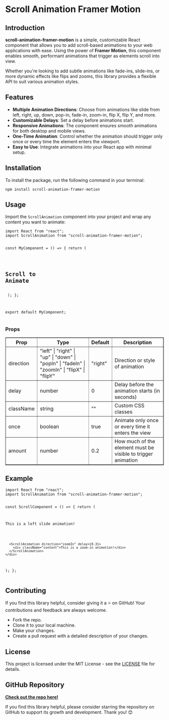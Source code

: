 <!DOCTYPE html>
<html lang="en">
<head>
  <meta charset="UTF-8">
  <meta name="viewport" content="width=device-width, initial-scale=1.0">
  <title>Scroll Animation Framer Motion</title>
</head>
<body>

  <h1>Scroll Animation Framer Motion</h1>

  <h2>Introduction</h2>
  <p>
    <strong>scroll-animation-framer-motion</strong> is a simple, customizable React component that allows you to add scroll-based animations to your web applications with ease. Using the power of <strong>Framer Motion</strong>, this component enables smooth, performant animations that trigger as elements scroll into view.
  </p>
  <p>
    Whether you're looking to add subtle animations like fade-ins, slide-ins, or more dynamic effects like flips and zooms, this library provides a flexible API to suit various animation styles.
  </p>

  <h2>Features</h2>
  <ul>
    <li><strong>Multiple Animation Directions</strong>: Choose from animations like slide from left, right, up, down, pop-in, fade-in, zoom-in, flip X, flip Y, and more.</li>
    <li><strong>Customizable Delays</strong>: Set a delay before animations start.</li>
    <li><strong>Responsive Animations</strong>: The component ensures smooth animations for both desktop and mobile views.</li>
    <li><strong>One-Time Animation</strong>: Control whether the animation should trigger only once or every time the element enters the viewport.</li>
    <li><strong>Easy to Use</strong>: Integrate animations into your React app with minimal setup.</li>
  </ul>

  <h2>Installation</h2>
  <p>
    To install the package, run the following command in your terminal:
  </p>
  <pre><code>npm install scroll-animation-framer-motion</code></pre>

  <h2>Usage</h2>
  <p>
    Import the <code>ScrollAnimation</code> component into your project and wrap any content you want to animate:
  </p>
  <pre><code>import React from "react";
import ScrollAnimation from "scroll-animation-framer-motion";

const MyComponent = () => {
  return (
    <div>
      <ScrollAnimation direction="fadeIn" delay={0.3}>
        <h2>Scroll to Animate</h2>
      </ScrollAnimation>
    </div>
  );
};

export default MyComponent;</code></pre>

  <h3>Props</h3>
  <table border="1">
    <thead>
      <tr>
        <th>Prop</th>
        <th>Type</th>
        <th>Default</th>
        <th>Description</th>
      </tr>
    </thead>
    <tbody>
      <tr>
        <td>direction</td>
        <td>"left" | "right" | "up" | "down" | "popIn" | "fadeIn" | "zoomIn" | "flipX" | "flipY"</td>
        <td>"right"</td>
        <td>Direction or style of animation</td>
      </tr>
      <tr>
        <td>delay</td>
        <td>number</td>
        <td>0</td>
        <td>Delay before the animation starts (in seconds)</td>
      </tr>
      <tr>
        <td>className</td>
        <td>string</td>
        <td>""</td>
        <td>Custom CSS classes</td>
      </tr>
      <tr>
        <td>once</td>
        <td>boolean</td>
        <td>true</td>
        <td>Animate only once or every time it enters the view</td>
      </tr>
      <tr>
        <td>amount</td>
        <td>number</td>
        <td>0.2</td>
        <td>How much of the element must be visible to trigger animation</td>
      </tr>
    </tbody>
  </table>

  <h2>Example</h2>
  <pre><code>import React from "react";
import ScrollAnimation from "scroll-animation-framer-motion";

const ScrollComponent = () => {
  return (
    <div>
      <ScrollAnimation direction="left" delay={0.5} amount={0.4}>
        <div className="content">This is a left slide animation!</div>
      </ScrollAnimation>
      
      <ScrollAnimation direction="zoomIn" delay={0.3}>
        <div className="content">This is a zoom-in animation!</div>
      </ScrollAnimation>
    </div>
  );
};</code></pre>

  <h2>Contributing</h2>
  <p>
    If you find this library helpful, consider giving it a ⭐ on GitHub! Your contributions and feedback are always welcome.
  </p>
  <ul>
    <li>Fork the repo.</li>
    <li>Clone it to your local machine.</li>
    <li>Make your changes.</li>
    <li>Create a pull request with a detailed description of your changes.</li>
  </ul>

  <h2>License</h2>
  <p>
    This project is licensed under the MIT License - see the <a href="LICENSE">LICENSE</a> file for details.
  </p>

  <h2>GitHub Repository</h2>
  <p>
    <a href="https://github.com/xnafi/scroll-animation-framer-motion"><strong>Check out the repo here!</strong></a>
  </p>
  <p>
    If you find this library helpful, please consider starring the repository on GitHub to support its growth and development. Thank you! 😊
  </p>

</body>
</html>
